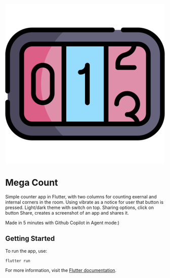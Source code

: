 ![App Icon](assets/icon.png)

# Mega Count

Simple counter app in Flutter, with two columns for counting exernal and internal corners in the room.
Using vibrate as a notice for user that button is pressed.
Light/dark theme with switch on top.
Sharing options, click on button Share, creates a screenshot of an app and shares it.

Made in 5 minutes with Github Copilot in Agent mode:)

## Getting Started

To run the app, use:

```
flutter run
```

For more information, visit the [Flutter documentation](https://docs.flutter.dev/).
